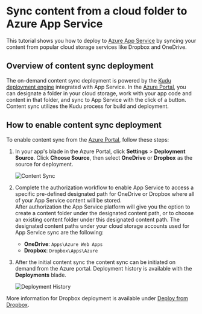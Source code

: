 <properties
	pageTitle="Sync content from a cloud folder to Azure App Service"
	description="Learn how to deploy your app to Azure App Service via content sync from a cloud folder."
	services="app-service"
	documentationCenter=""
	authors="dariagrigoriu"
	manager="wpickett"
	editor="mollybos"/>

<tags
	ms.service="app-service"
	ms.workload="na"
	ms.tgt_pltfrm="na"
	ms.devlang="na"
	ms.topic="article"
	ms.date="06/13/2016"
	wacn.date=""
	ms.author="dariagrigoriu"/>
    
# Sync content from a cloud folder to Azure App Service

This tutorial shows you how to deploy to [Azure App Service](/documentation/articles/app-service-changes-existing-services/) by syncing your content from popular cloud storage services like Dropbox and OneDrive. 

## <a name="overview"></a>Overview of content sync deployment

The on-demand content sync deployment is powered by the [Kudu deployment engine](https://github.com/projectkudu/kudu/wiki) 
integrated with App Service. In the [Azure Portal](https://portal.azure.cn), you can designate a folder in your cloud storage, 
work with your app code and content in that folder, and sync to App Service with the click of a button. Content sync utilizes the Kudu process for build and deployment. 
    
## <a name="contentsync"></a>How to enable content sync deployment
To enable content sync from the [Azure Portal](https://portal.azure.cn), follow these steps:

1. In your app's blade in the Azure Portal, click **Settings** > **Deployment Source**. Click **Choose Source**, then select **OneDrive** or **Dropbox** as the source for deployment. 

    ![Content Sync](./media/app-service-deploy-content-sync/deployment_source.png)

2. Complete the authorization workflow to enable App Service to access a specific pre-defined designated path for OneDrive or Dropbox where all of your App Service content will be stored.  
    After authorization the App Service platform will give you the option to create a content folder under the designated content path, or to choose an existing content folder under this designated content path. The designated content paths under your cloud storage accounts used for App Service sync are the following:  
    * **OneDrive**: `Apps\Azure Web Apps` 
    * **Dropbox**: `Dropbox\Apps\Azure`

3. After the initial content sync the content sync can be initiated on demand from the Azure portal. Deployment history is available with the **Deployments** blade.

    ![Deployment History](./media/app-service-deploy-content-sync/onedrive_sync.png)
 
More information for Dropbox deployment is available under [Deploy from Dropbox](http://blogs.msdn.com/b/windowsazure/archive/2013/03/19/new-deploy-to-windows-azure-web-sites-from-dropbox.aspx). 



